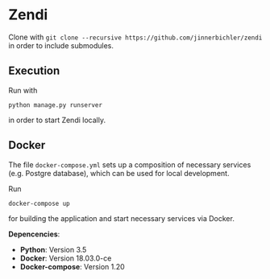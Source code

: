 # Zendi

Clone with `git clone --recursive https://github.com/jinnerbichler/zendi` in order to include submodules.

## Execution

Run with

```
python manage.py runserver
```

in order to start Zendi locally.

## Docker

The file `docker-compose.yml` sets up a composition of necessary services (e.g. Postgre database), which can be used for local development.

Run

```
docker-compose up
```

for building the application and start necessary services via Docker.

**Depencencies**:


* **Python**: Version 3.5
* **Docker**: Version 18.03.0-ce
* **Docker-compose**: Version 1.20
